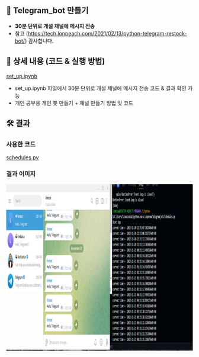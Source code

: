 ## 🚀 Telegram_bot 만들기

- **30분 단위로 개설 채널에 메시지 전송**
- 참고 (https://tech.lonpeach.com/2021/02/13/python-telegram-restock-bot/) 감사합니다.

## 📖 상세 내용 (코드 & 실행 방법)

[set_up.ipynb](./set_up.ipynb)

- set_up.ipynb 파일에서 30분 단위로 개설 채널에 메시지 전송 코드 & 결과 확인 가능
- 개인 공부용 개인 봇 만들기 + 채널 만들기 방법 및 코드

## 🛠️ 결과

### 사용한 코드

[schedules.py](./schedules.py)

### 결과 이미지

<img src="./image/schedule.png" width="1000px" height="450px"></img><br/>
